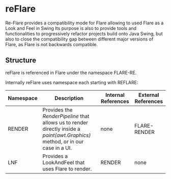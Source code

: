 # reFlare

Re-Flare provides a compatibility mode for Flare allowing to used Flare as a Look and Feel in Swing
Its purpose is also to provide tools and functionalities to progressively refactor projects build onto Java Swing, but also to close the compatibility gap between
different major versions of Flare, as Flare is not backwards compatible.

## Structure

reFlare is referenced in Flare under the namespace FLARE-RE.

Internally reFlare uses namespace each starting with REFLARE:

| Namespace      | Description | Internal References | External References |
|----------------|-------------|---------------------|---------------------|
| RENDER         | Provides the _RenderPipeline_ that allows us to render directly inside a _paint(awt.Graphics)_ method, or in our case in a UI. | none | FLARE-RENDER |
| LNF            | Provides a LookAndFeel that uses Flare to render. | RENDER | none |